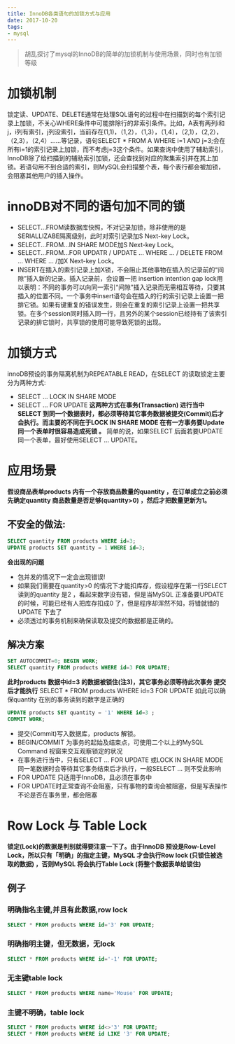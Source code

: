 ```yaml
---
title: InnoDB各类语句的加锁方式与应用
date: 2017-10-20
tags: 
- mysql
---
```

> 胡乱探讨了mysql的InnoDB的简单的加锁机制与使用场景，同时也有加锁等级

# 加锁机制


 锁定读、UPDATE、DELETE通常在处理SQL语句的过程中在扫描到的每个索引记录上加锁，不关心WHERE条件中可能排除行的非索引条件。比如，A表有两列i和j，i列有索引，j列没索引，当前存在(1,1)，（1,2），（1,3），（1,4），（2,1），（2,2），（2,3），（2,4）……等记录，语句SELECT * FROM A WHERE i=1 AND j=3;会在所有i=1的索引记录上加锁，而不考虑j=3这个条件。如果查询中使用了辅助索引，InnoDB除了给扫描到的辅助索引加锁，还会查找到对应的聚集索引并在其上加锁。若语句用不到合适的索引，则MySQL会扫描整个表，每个表行都会被加锁，会阻塞其他用户的插入操作。 

# innoDB对不同的语句加不同的锁
* SELECT...FROM读数据库快照，不对记录加锁，除非使用的是SERIALLIZABE隔离级别，此时对索引记录加S Next-key Lock。
* SELECT...FROM...IN SHARE MODE加S Next-key Lock。
* SELECT...FROM...FOR UPDATR /  UPDATE ... WHERE ...  / DELETE FROM ... WHERE ... /加X Next-key Lock。
* INSERT在插入的索引记录上加X锁，不会阻止其他事物在插入的记录前的“间隙”插入新的记录。插入记录前，会设置一把 insertion intention gap lock用以表明：不同的事务可以向同一索引“间隙”插入记录而无需相互等待，只要其插入的位置不同。一个事务中insert语句会在插入的行的索引记录上设置一把排它锁。如果有键重复的错误发生，则会在重复的索引记录上设置一把共享锁。在多个session同时插入同一行，且另外的某个session已经持有了该索引记录的排它锁时，共享锁的使用可能导致死锁的出现。

# 加锁方式
innoDB预设的事务隔离机制为REPEATABLE READ，在SELECT 的读取锁定主要分为两种方式:
* SELECT ... LOCK IN SHARE MODE
* SELECT ... FOR UPDATE
**这两种方式在事务(Transaction) 进行当中SELECT 到同一个数据表时，都必须等待其它事务数据被提交(Commit)后才会执行。而主要的不同在于LOCK IN SHARE MODE 在有一方事务要Update 同一个表单时很容易造成死锁 。**
简单的说，如果SELECT 后面若要UPDATE 同一个表单，最好使用SELECT ... UPDATE。

# 应用场景
**假设商品表单products 内有一个存放商品数量的quantity ，在订单成立之前必须先确定quantity 商品数量是否足够(quantity>0) ，然后才把数量更新为1。**

## 不安全的做法:

```sql
SELECT quantity FROM products WHERE id=3; 
UPDATE products SET quantity = 1 WHERE id=3;
```
**会出现的问题**
* 包并发的情况下一定会出现错误!
* 如果我们需要在quantity>0 的情况下才能扣库存，假设程序在第一行SELECT 读到的quantity 是2 ，看起来数字没有错，但是当MySQL 正准备要UPDATE 的时候，可能已经有人把库存扣成0 了，但是程序却浑然不知，将错就错的UPDATE 下去了
* 必须透过的事务机制来确保读取及提交的数据都是正确的。

## 解决方案

```sql
SET AUTOCOMMIT=0; BEGIN WORK; 
SELECT quantity FROM products WHERE id=3 FOR UPDATE;  
```
**此时products 数据中id=3 的数据被锁住(注3)，其它事务必须等待此次事务 提交后才能执行**
SELECT * FROM products WHERE id=3 FOR UPDATE 如此可以确保quantity 在别的事务读到的数字是正确的

```sql
UPDATE products SET quantity = '1' WHERE id=3 ; 
COMMIT WORK;
```
* 提交(Commit)写入数据库，products 解锁。
* BEGIN/COMMIT 为事务的起始及结束点，可使用二个以上的MySQL Command 视窗来交互观察锁定的状况
* 在事务进行当中，只有SELECT ... FOR UPDATE 或LOCK IN SHARE MODE 同一笔数据时会等待其它事务结束后才执行，一般SELECT ... 则不受此影响
* FOR UPDATE 只适用于InnoDB，且必须在事务中
* FOR UPDATE时正常查询不会阻塞，只有事物的查询会被阻塞，但是写表操作不论是否在事务里，都会阻塞

# Row Lock 与 Table Lock

**锁定(Lock)的数据是判别就得要注意一下了。由于InnoDB 预设是Row-Level Lock，所以只有「明确」的指定主键，MySQL 才会执行Row lock (只锁住被选取的数据) ，否则MySQL 将会执行Table Lock (将整个数据表单给锁住)**

## 例子
### 明确指名主键,并且有此数据,row lock

```sql
SELECT * FROM products WHERE id='3' FOR UPDATE;
```

### 明确指明主键，但无数据，无lock

```sql
SELECT * FROM products WHERE id='-1' FOR UPDATE;
```

### 无主键table lock

```sql
SELECT * FROM products WHERE name='Mouse' FOR UPDATE;
```

### 主键不明确，table lock

```sql
SELECT * FROM products WHERE id<>'3' FOR UPDATE;
SELECT * FROM products WHERE id LIKE '3' FOR UPDATE;
```

